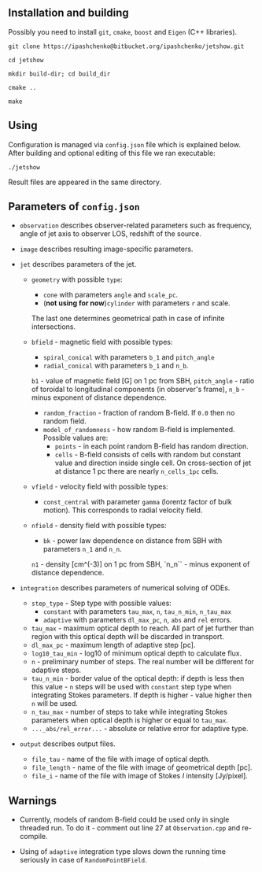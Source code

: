 ## Installation and building

Possibly you need to install ``git``, ``cmake``, ``boost`` and ``Eigen`` (C++
libraries).

``git clone https://ipashchenko@bitbucket.org/ipashchenko/jetshow.git``

``cd jetshow``

``mkdir build-dir; cd build_dir``

``cmake ..``

``make``

## Using

Configuration is managed via ``config.json`` file which is explained below.
After building and optional editing of this file we ran executable:

``./jetshow``

Result files are appeared in the same directory.



## Parameters of ``config.json``
 
 * ``observation`` describes observer-related parameters such as
 frequency, angle of jet axis to observer LOS, redshift
 of the source.
 
 * ``image`` describes resulting image-specific parameters.
 
 * ``jet`` describes parameters of the jet.
 
    * ``geometry`` with possible ``type``:
        * ``cone`` with parameters ``angle`` and ``scale_pc``.
        * (**not using for now**)``cylinder`` with parameters ``r`` and scale.
        
        The last one determines geometrical path in case of infinite
        intersections.
        
    * ``bfield`` - magnetic field with possible types:
        * ``spiral_conical`` with parameters ``b_1`` and ``pitch_angle``
        * ``radial_conical`` with parameters ``b_1`` and ``n_b``.
        
        ``b1`` - value of magnetic field [G] on 1 pc from SBH, ``pitch_angle`` -
        ratio of toroidal to longitudinal components (in observer's frame),
        ``n_b`` - minus exponent of distance dependence.
        * ``random_fraction`` - fraction of random B-field. If ``0.0`` then no
        random field.
        * ``model_of_randomness`` - how random B-field is implemented. Possible
        values are:
            * ``points`` - in each point random B-field has random direction.
            * ``cells`` - B-field consists of cells with random but constant
            value and direction inside single cell. On cross-section of jet at
            distance 1 pc there are nearly ``n_cells_1pc`` cells.
        
    * ``vfield`` - velocity field with possible types:
        * ``const_central`` with parameter ``gamma`` (lorentz factor of bulk
        motion). This corresponds to radial velocity field.
        
    * ``nfield`` - density field with possible types:
        * ``bk`` - power law dependence on distance from SBH with parameters
        ``n_1`` and ``n_n``.
        
        ``n1`` - density [cm^(-3)] on 1 pc from SBH, `n_n`` - minus exponent of
        distance dependence.
  
 * ``integration`` describes parameters of numerical solving of ODEs.
 
    * ``step_type`` - Step type with possible values:
        * ``constant`` with parameters ``tau_max``, ``n``, ``tau_n_min``,
        ``n_tau_max``
        * ``adaptive`` with parameters ``dl_max_pc``, ``n``, ``abs`` and ``rel``
        errors.
    * ``tau_max`` - maximum optical depth to reach. All part of jet further than
    region with this optical depth will be discarded in transport.
    * ``dl_max_pc`` - maximum length of adaptive step [pc].
    * ``log10_tau_min`` - log10 of minimum optical depth to calculate flux.
    * ``n`` - preliminary number of steps. The real number will be different for
    adaptive steps.
    * ``tau_n_min`` - border value of the optical depth: if depth is less then
     this value - ``n`` steps will be used with ``constant`` step type when
     integrating Stokes parameters. If depth is higher - value higher then ``n``
     will be used.
    * ``n_tau_max`` - number of steps to take while integrating Stokes
    parameters when optical depth is higher or equal to ``tau_max``.
    * ``..._abs/rel_error...`` - absolute or relative error for adaptive type.
    
 * ``output`` describes output files.
 
    * ``file_tau`` - name of the file with image of optical depth.
    * ``file_length`` - name of the file with image of geometrical depth [pc].
    * ``file_i`` - name of the file with image of Stokes *I* intensity
    [Jy/pixel].
    
    
## Warnings

* Currently, models of random B-field could be used only in single threaded run.
To do it - comment out line 27 at ``Observation.cpp`` and re-compile.
 
* Using of ``adaptive`` integration type slows down the running time seriously
in case of ``RandomPointBField``.